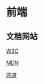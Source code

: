 # 前端

## 文档网站

[W3C](https://www.w3.org/)

[MDN](https://developer.mozilla.org/)

[网道](https://wangdoc.com/)

